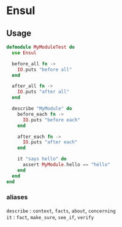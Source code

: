 # Ensul

## Usage

```elixir
defmodule MyModuleTest do
  use Ensul

  before_all fn ->
    IO.puts "before all"
  end

  after_all fn ->
    IO.puts "after all"
  end

  describe "MyModule" do
    before_each fn ->
      IO.puts "before each"
    end

    after_each fn ->
      IO.puts "after each"
    end

    it "says hello" do
      assert MyModule.hello == "hello"
    end
  end
end
```

### aliases

`describe` : `context`, `facts`, `about`, `concerning` <br>
`it` : `fact`, `make_sure`, `see_if`, `verify`

